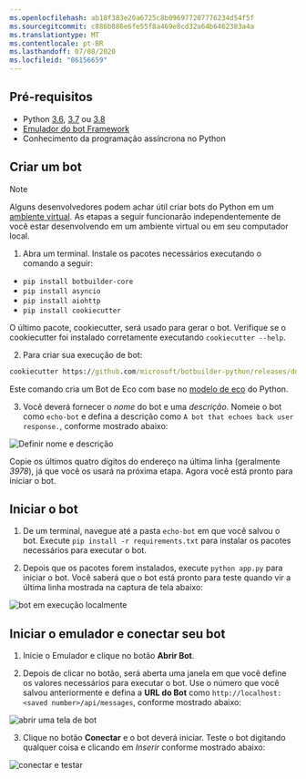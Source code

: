 ```yaml
---
ms.openlocfilehash: ab18f383e20a6725c8b096977207776234d54f5f
ms.sourcegitcommit: c886b886e6fe55f8a469e8cd32a64b6462383a4a
ms.translationtype: MT
ms.contentlocale: pt-BR
ms.lasthandoff: 07/08/2020
ms.locfileid: "86156659"
---
```

## <a name="prerequisites"></a>Pré-requisitos

- Python [3.6](https://www.python.org/downloads/release/python-369/), [3.7](https://www.python.org/downloads/release/python-375/) ou [3.8](https://www.python.org/downloads/release/python-383/)
- [Emulador do bot Framework](https://aka.ms/bot-framework-emulator-readme)
- Conhecimento da programação assíncrona no Python

## <a name="create-a-bot"></a>Criar um bot

>[!NOTE]
>
> Alguns desenvolvedores podem achar útil criar bots do Python em um [ambiente virtual](https://docs.python.org/3/library/venv.html). As etapas a seguir funcionarão independentemente de você estar desenvolvendo em um ambiente virtual ou em seu computador local. 


1. Abra um terminal. Instale os pacotes necessários executando o comando a seguir:

- `pip install botbuilder-core`
- `pip install asyncio`
- `pip install aiohttp`
- `pip install cookiecutter`

O último pacote, cookiecutter, será usado para gerar o bot. Verifique se o cookiecutter foi instalado corretamente executando `cookiecutter --help`.

2. Para criar sua execução de bot:

```cmd
cookiecutter https://github.com/microsoft/botbuilder-python/releases/download/Templates/echo.zip
```

Este comando cria um Bot de Eco com base no [modelo de eco](https://github.com/microsoft/BotBuilder-Samples/tree/master/generators/python/app/templates/echo) do Python.

3. Você deverá fornecer o *nome* do bot e uma *descrição*. Nomeie o bot como `echo-bot` e defina a descrição como `A bot that echoes back user response.`, conforme mostrado abaixo:

![Definir nome e descrição](../media/python/quickstart/set-name-description.png)

Copie os últimos quatro dígitos do endereço na última linha (geralmente _3978_), já que você os usará na próxima etapa. Agora você está pronto para iniciar o bot.

## <a name="start-you-bot"></a>Iniciar o bot

1. De um terminal, navegue até a pasta `echo-bot` em que você salvou o bot. Execute `pip install -r requirements.txt` para instalar os pacotes necessários para executar o bot.

2. Depois que os pacotes forem instalados, execute `python app.py` para iniciar o bot. Você saberá que o bot está pronto para teste quando vir a última linha mostrada na captura de tela abaixo:

![bot em execução localmente](../media/python/quickstart/bot-running-locally.png)

## <a name="start-the-emulator-and-connect-your-bot"></a>Iniciar o emulador e conectar seu bot

1. Inicie o Emulador e clique no botão **Abrir Bot**.

2. Depois de clicar no botão, será aberta uma janela em que você define os valores necessários para executar o bot. Use o número que você salvou anteriormente e defina a **URL do Bot** como `http://localhost:<saved number>/api/messages`, conforme mostrado abaixo:

![abrir uma tela de bot](../media/python/quickstart/open-bot.png)

3. Clique no botão **Conectar** e o bot deverá iniciar. Teste o bot digitando qualquer coisa e clicando em *Inserir* conforme mostrado abaixo:

![conectar e testar](../media/python/quickstart/connect-and-start.png)
